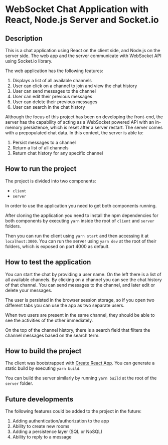 # WebSocket Chat Application with React, Node.js Server and Socket.io
## Description

This is a chat application using React on the client side, and Node.js on the server side. The web app and the server communicate with WebSocket API using Socket.io library.

The web application has the following features:

1. Displays a list of all available channels
2. User can click on a channel to join and view the chat history
3. User can send messages to the channel
4. User can edit their previous messages
5. User can delete their previous messages
6. User can search in the chat history

Although the focus of this project has been on developing the front-end, the server has the capability of acting as a WebSocket powered API with an in-memory persistence, which is reset after a server restart. The server comes with a prepopulated chat data. In this context, the server is able to:

1. Persist messages to a channel
2. Return a list of all channels
3. Return chat history for any specific channel

## How to run the project

The project is divided into two components:

- `client`
- `server` 

In order to use the application you need to get both components running.

After cloning the application you need to install the npm dependencies for both components by executing `yarn` inside the root of `client` and `server` folders.

Then you can run the client using `yarn start` and then accessing it at `localhost:3000`. You can run the server using `yarn dev` at the root of their folders, which is exposed on port 4000 as default.

## How to test the application

You can start the chat by providing a user name. On the left there is a list of all available channels. By clicking on a channel you can see the chat history of that channel. You can send messages to the channel, and later edit or delete your messages.

The user is persisted in the browser session storage, so if you open two different tabs you can use the app as two separate users.

When two users are present in the same channel, they should be able to see the activities of the other immediately.

On the top of the channel history, there is a search field that filters the channel messages based on the search term.

## How to build the project

The client was bootstrapped with [Create React App](https://github.com/facebook/create-react-app). You can generate a static build by executing `yarn build`.

You can build the server similarly by running `yarn build` at the root of the `server` folder.

## Future developments

The following features could be added to the project in the future:

1. Adding authentication/authorization to the app
2. Ability to create new rooms
3. Adding a persistence layer (SQL or NoSQL)
4. Ability to reply to a message